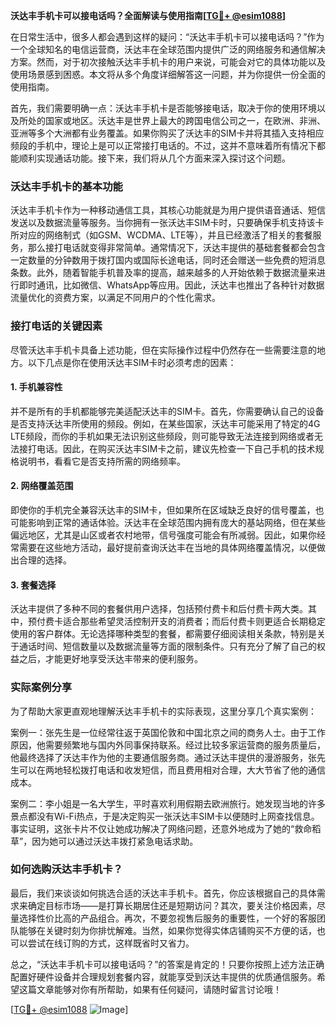 **沃达丰手机卡可以接电话吗？全面解读与使用指南[[TG💪+ @esim1088](https://t.me/s/esim1088)]**

在日常生活中，很多人都会遇到这样的疑问：“沃达丰手机卡可以接电话吗？”作为一个全球知名的电信运营商，沃达丰在全球范围内提供广泛的网络服务和通信解决方案。然而，对于初次接触沃达丰手机卡的用户来说，可能会对它的具体功能以及使用场景感到困惑。本文将从多个角度详细解答这一问题，并为你提供一份全面的使用指南。

首先，我们需要明确一点：沃达丰手机卡是否能够接电话，取决于你的使用环境以及所处的国家或地区。沃达丰是世界上最大的跨国电信公司之一，在欧洲、非洲、亚洲等多个大洲都有业务覆盖。如果你购买了沃达丰的SIM卡并将其插入支持相应频段的手机中，理论上是可以正常接打电话的。不过，这并不意味着所有情况下都能顺利实现通话功能。接下来，我们将从几个方面来深入探讨这个问题。

### 沃达丰手机卡的基本功能

沃达丰手机卡作为一种移动通信工具，其核心功能就是为用户提供语音通话、短信发送以及数据流量等服务。当你拥有一张沃达丰SIM卡时，只要确保手机支持该卡所对应的网络制式（如GSM、WCDMA、LTE等），并且已经激活了相关的套餐服务，那么接打电话就变得非常简单。通常情况下，沃达丰提供的基础套餐都会包含一定数量的分钟数用于拨打国内或国际长途电话，同时还会赠送一些免费的短消息条数。此外，随着智能手机普及率的提高，越来越多的人开始依赖于数据流量来进行即时通讯，比如微信、WhatsApp等应用。因此，沃达丰也推出了各种针对数据流量优化的资费方案，以满足不同用户的个性化需求。

### 接打电话的关键因素

尽管沃达丰手机卡具备上述功能，但在实际操作过程中仍然存在一些需要注意的地方。以下几点是你在使用沃达丰SIM卡时必须考虑的因素：

#### 1. 手机兼容性
并不是所有的手机都能够完美适配沃达丰的SIM卡。首先，你需要确认自己的设备是否支持沃达丰所使用的频段。例如，在某些国家，沃达丰可能采用了特定的4G LTE频段，而你的手机如果无法识别这些频段，则可能导致无法连接到网络或者无法接打电话。因此，在购买沃达丰SIM卡之前，建议先检查一下自己手机的技术规格说明书，看看它是否支持所需的网络频率。

#### 2. 网络覆盖范围
即使你的手机完全兼容沃达丰的SIM卡，但如果所在区域缺乏良好的信号覆盖，也可能影响到正常的通话体验。沃达丰在全球范围内拥有庞大的基站网络，但在某些偏远地区，尤其是山区或者农村地带，信号强度可能会有所减弱。因此，如果你经常需要在这些地方活动，最好提前查询沃达丰在当地的具体网络覆盖情况，以便做出合理的选择。

#### 3. 套餐选择
沃达丰提供了多种不同的套餐供用户选择，包括预付费卡和后付费卡两大类。其中，预付费卡适合那些希望灵活控制开支的消费者；而后付费卡则更适合长期稳定使用的客户群体。无论选择哪种类型的套餐，都需要仔细阅读相关条款，特别是关于通话时间、短信数量以及数据流量等方面的限制条件。只有充分了解了自己的权益之后，才能更好地享受沃达丰带来的便利服务。

### 实际案例分享

为了帮助大家更直观地理解沃达丰手机卡的实际表现，这里分享几个真实案例：

案例一：张先生是一位经常往返于英国伦敦和中国北京之间的商务人士。由于工作原因，他需要频繁地与国内外同事保持联系。经过比较多家运营商的服务质量后，他最终选择了沃达丰作为他的主要通信服务商。通过沃达丰提供的漫游服务，张先生可以在两地轻松拨打电话和收发短信，而且费用相对合理，大大节省了他的通信成本。

案例二：李小姐是一名大学生，平时喜欢利用假期去欧洲旅行。她发现当地的许多景点都没有Wi-Fi热点，于是决定购买一张沃达丰SIM卡以便随时上网查找信息。事实证明，这张卡片不仅让她成功解决了网络问题，还意外地成为了她的“救命稻草”，因为她可以通过沃达丰拨打紧急电话求助。

### 如何选购沃达丰手机卡？

最后，我们来谈谈如何挑选合适的沃达丰手机卡。首先，你应该根据自己的具体需求来确定目标市场——是打算长期居住还是短期访问？其次，要关注价格因素，尽量选择性价比高的产品组合。再次，不要忽视售后服务的重要性，一个好的客服团队能够在关键时刻为你排忧解难。当然，如果你觉得实体店铺购买不方便的话，也可以尝试在线订购的方式，这样既省时又省力。

总之，“沃达丰手机卡可以接电话吗？”的答案是肯定的！只要你按照上述方法正确配置好硬件设备并合理规划套餐内容，就能享受到沃达丰提供的优质通信服务。希望这篇文章能够对你有所帮助，如果有任何疑问，请随时留言讨论哦！

[[TG💪+ @esim1088](https://t.me/s/esim1088) ![Image](https://i.postimg.cc/4NQfJmqS/Snipaste-2025-05-13-00-14-12.png)]